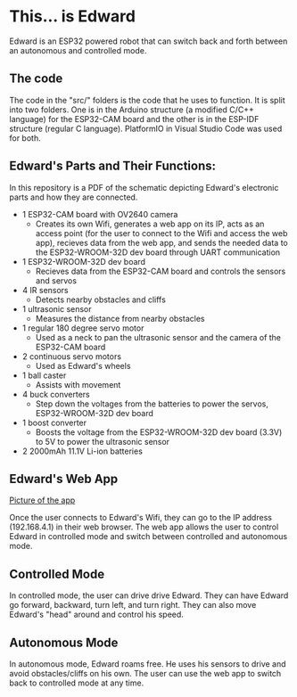 # This... is Edward

Edward is an ESP32 powered robot that can switch back and forth between an autonomous and controlled mode. 

## The code

The code in the "src/" folders is the code that he uses to function. It is split into two folders. One is in the Arduino structure (a modified C/C++ language) for the ESP32-CAM board and the other is in the ESP-IDF structure (regular C language). PlatformIO in Visual Studio Code was used for both.

## Edward's Parts and Their Functions:

In this repository is a PDF of the schematic depicting Edward's electronic parts and how they are connected.
* 1 ESP32-CAM board with OV2640 camera
  * Creates its own Wifi, generates a web app on its IP, acts as an access point (for the user to connect to the Wifi and access the web app), recieves data from the web app, and sends the needed data to the ESP32-WROOM-32D dev board through UART communication
* 1 ESP32-WROOM-32D dev board
  * Recieves data from the ESP32-CAM board and controls the sensors and servos
* 4 IR sensors
  * Detects nearby obstacles and cliffs
* 1 ultrasonic sensor
  * Measures the distance from nearby obstacles
* 1 regular 180 degree servo motor
  * Used as a neck to pan the ultrasonic sensor and the camera of the ESP32-CAM board
* 2 continuous servo motors
  * Used as Edward's wheels
* 1 ball caster
  * Assists with movement
* 4 buck converters
  * Step down the voltages from the batteries to power the servos, ESP32-WROOM-32D dev board
* 1 boost converter
  * Boosts the voltage from the ESP32-WROOM-32D dev board (3.3V) to 5V to power the ultrasonic sensor
* 2 2000mAh 11.1V Li-ion batteries


## Edward's Web App

[Picture of the app](https://user-images.githubusercontent.com/55719532/191055793-7356e9bd-6d7e-492b-b6b2-d5128efd728e.jpeg)

Once the user connects to Edward's Wifi, they can go to the IP address (192.168.4.1) in their web browser. The web app allows the user to control Edward in controlled mode and switch between controlled and autonomous mode.

## Controlled Mode

In controlled mode, the user can drive drive Edward. They can have Edward go forward, backward, turn left, and turn right. They can also move Edward's "head" around and control his speed.

## Autonomous Mode

In autonomous mode, Edward roams free. He uses his sensors to drive and avoid obstacles/cliffs on his own. The user can use the web app to switch back to controlled mode at any time.


